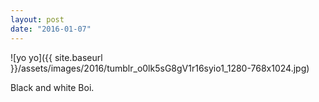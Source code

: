 ```yaml
---
layout: post
date: "2016-01-07"
---
```


![yo yo]({{ site.baseurl }}/assets/images/2016/tumblr_o0lk5sG8gV1r16syio1_1280-768x1024.jpg)

Black and white Boi.
